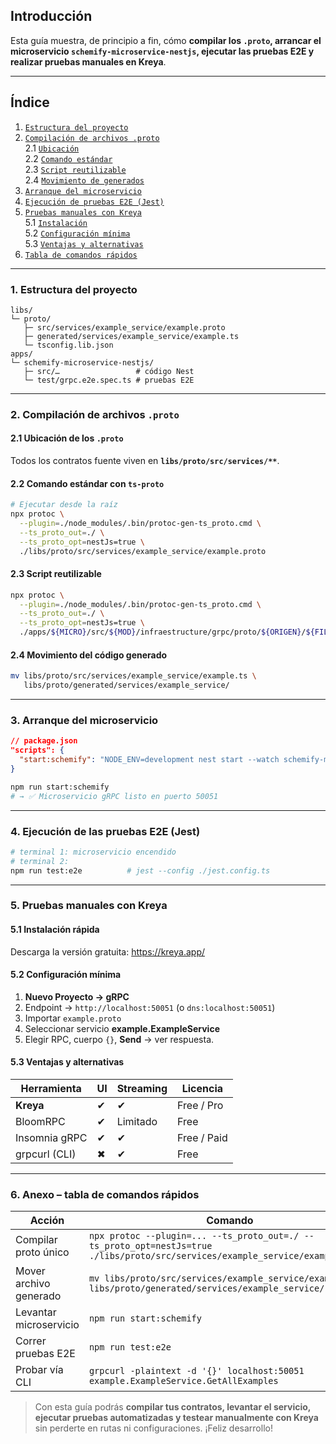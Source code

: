 ## Introducción  
Esta guía muestra, de principio a fin, cómo **compilar los `.proto`, arrancar el microservicio `schemify-microservice-nestjs`, ejecutar las pruebas E2E y realizar pruebas manuales en Kreya**.  

---

## Índice  
1. [`Estructura del proyecto`](#1-estructura-del-proyecto)  
2. [`Compilación de archivos .proto`](#2-compilación-de-archivos-proto)  
   2.1 [`Ubicación`](#21-ubicación-de-los-proto)  
   2.2 [`Comando estándar`](#22-comando-estándar-con-ts-proto)  
   2.3 [`Script reutilizable`](#23-script-reutilizable)  
   2.4 [`Movimiento de generados`](#24-movimiento-del-código-generado)  
3. [`Arranque del microservicio`](#3-arranque-del-microservicio)  
4. [`Ejecución de pruebas E2E (Jest)`](#4-ejecución-de-las-pruebas-e2e-jest)  
5. [`Pruebas manuales con Kreya`](#5-pruebas-manuales-con-kreya)  
   5.1 [`Instalación`](#51-instalación-rápida)  
   5.2 [`Configuración mínima`](#52-configuración-mínima)  
   5.3 [`Ventajas y alternativas`](#53-ventajas-y-alternativas)  
6. [`Tabla de comandos rápidos`](#6-anexo--tabla-de-comandos-rápidos)  

---

### 1. Estructura del proyecto
```text
libs/
└─ proto/
   ├─ src/services/example_service/example.proto
   ├─ generated/services/example_service/example.ts
   └─ tsconfig.lib.json
apps/
└─ schemify-microservice-nestjs/
   ├─ src/…                 # código Nest
   └─ test/grpc.e2e.spec.ts # pruebas E2E
```

---

### 2. Compilación de archivos `.proto`

#### 2.1 Ubicación de los `.proto`
Todos los contratos fuente viven en **`libs/proto/src/services/**`**.

#### 2.2 Comando estándar con `ts-proto`
```bash
# Ejecutar desde la raíz
npx protoc \
  --plugin=./node_modules/.bin/protoc-gen-ts_proto.cmd \
  --ts_proto_out=./ \
  --ts_proto_opt=nestJs=true \
  ./libs/proto/src/services/example_service/example.proto
```

#### 2.3 Script reutilizable
```bash
npx protoc \
  --plugin=./node_modules/.bin/protoc-gen-ts_proto.cmd \
  --ts_proto_out=./ \
  --ts_proto_opt=nestJs=true \
  ./apps/${MICRO}/src/${MOD}/infraestructure/grpc/proto/${ORIGEN}/${FILE}.proto
```

#### 2.4 Movimiento del código generado
```bash
mv libs/proto/src/services/example_service/example.ts \
   libs/proto/generated/services/example_service/
```

---

### 3. Arranque del microservicio
```json
// package.json
"scripts": {
  "start:schemify": "NODE_ENV=development nest start --watch schemify-microservice-nestjs"
}
```
```bash
npm run start:schemify
# → ✅ Microservicio gRPC listo en puerto 50051
```

---

### 4. Ejecución de las pruebas E2E (Jest)
```bash
# terminal 1: microservicio encendido
# terminal 2:
npm run test:e2e          # jest --config ./jest.config.ts
```

---

### 5. Pruebas manuales con Kreya

#### 5.1 Instalación rápida
Descarga la versión gratuita: <https://kreya.app/>

#### 5.2 Configuración mínima
1. **Nuevo Proyecto → gRPC**  
2. Endpoint → `http://localhost:50051` (o `dns:localhost:50051`)  
3. Importar `example.proto`  
4. Seleccionar servicio **example.ExampleService**  
5. Elegir RPC, cuerpo `{}`, **Send** → ver respuesta.

#### 5.3 Ventajas y alternativas

| Herramienta   | UI  | Streaming | Licencia         |
| ------------- | --- | --------- | ---------------- |
| **Kreya**     | ✔   | ✔         | Free&nbsp;/ Pro  |
| BloomRPC      | ✔   | Limitado  | Free             |
| Insomnia gRPC | ✔   | ✔         | Free&nbsp;/ Paid |
| grpcurl (CLI) | ✖   | ✔         | Free             |

---

### 6. Anexo – tabla de comandos rápidos

| Acción                 | Comando                                                                                                                        |
| ---------------------- | ------------------------------------------------------------------------------------------------------------------------------ |
| Compilar proto único   | `npx protoc --plugin=... --ts_proto_out=./ --ts_proto_opt=nestJs=true ./libs/proto/src/services/example_service/example.proto` |
| Mover archivo generado | `mv libs/proto/src/services/example_service/example.ts libs/proto/generated/services/example_service/`                         |
| Levantar microservicio | `npm run start:schemify`                                                                                                       |
| Correr pruebas E2E     | `npm run test:e2e`                                                                                                             |
| Probar vía CLI         | `grpcurl -plaintext -d '{}' localhost:50051 example.ExampleService.GetAllExamples`                                             |

> Con esta guía podrás **compilar tus contratos, levantar el servicio, ejecutar pruebas automatizadas y testear manualmente con Kreya** sin perderte en rutas ni configuraciones. ¡Feliz desarrollo!